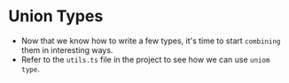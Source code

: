 # Union Types
- Now that we know how to write a few types, it's time to start `combining` them in interesting ways.
- Refer to the `utils.ts` file in the project to see how we can use `uniom type`.